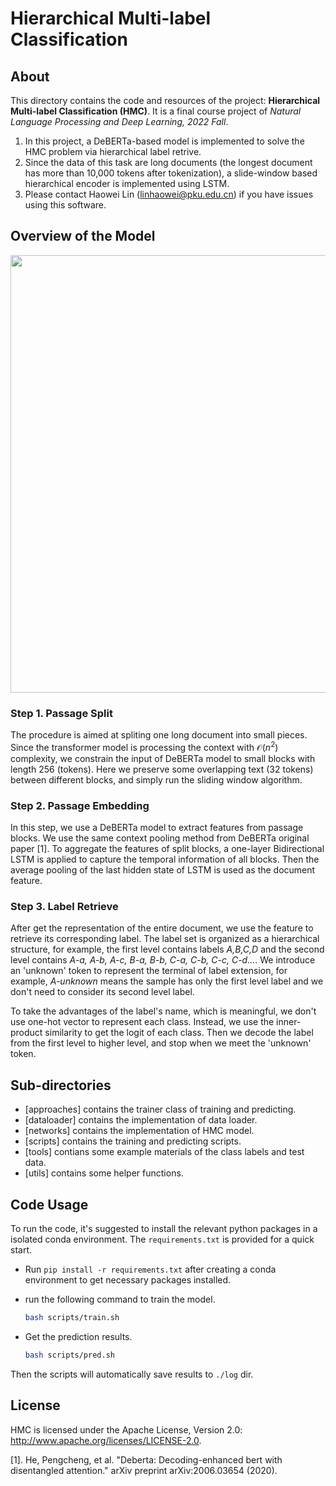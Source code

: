 # Hierarchical Multi-label Classification
## About

This directory contains the code and resources of the project: **Hierarchical Multi-label Classification (HMC)**. It is a final course project of *Natural Language Processing and Deep Learning, 2022 Fall*.

1. In this project, a DeBERTa-based model is implemented to solve the HMC problem via hierarchical label retrive. 
2. Since the data of this task are long documents (the longest document has more than 10,000 tokens after tokenization), a slide-window based hierarchical encoder is implemented using LSTM.
3. Please contact Haowei Lin (linhaowei@pku.edu.cn) if you have issues using this software.

## Overview of the Model
<p align="center">
<img  src="figure/model.pdf" width="700"> 
</p>

### Step 1. Passage Split
The procedure is aimed at spliting one long document into small pieces. Since the transformer model is processing the context with $\mathcal O(n^2)$ complexity, we constrain the input of DeBERTa model to small blocks with length 256 (tokens). Here we preserve some overlapping text (32 tokens) between different blocks, and simply run the sliding window algorithm.

### Step 2. Passage Embedding
In this step, we use a DeBERTa model to extract features from passage blocks. We use the same context pooling method from DeBERTa original paper [1]. To aggregate the features of split blocks, a one-layer Bidirectional LSTM is applied to capture the temporal information of all blocks. Then the average pooling of the last hidden state of LSTM is used as the document feature.

### Step 3. Label Retrieve
After get the representation of the entire document, we use the feature to retrieve its corresponding label. The label set is organized as a hierarchical structure, for example, the first level contains labels *A,B,C,D* and the second level contains *A-a, A-b, A-c, B-a, B-b, C-a, C-b, C-c, C-d...*. We introduce an 'unknown' token to represent the terminal of label extension, for example, *A-unknown* means the sample has only the first level label and we don't need to consider its second level label. 

To take the advantages of the label's name, which is meaningful, we don't use one-hot vector to represent each class. Instead, we use the inner-product similarity to get the logit of each class. Then we decode the label from the first level to higher level, and stop when we meet the 'unknown' token.

## Sub-directories

  - [approaches] contains the trainer class of training and predicting.
  - [dataloader] contains the implementation of data loader.
  - [networks] contains the implementation of HMC model.
  - [scripts] contains the training and predicting scripts.
  - [tools] contians some example materials of the class labels and test data.
  - [utils] contains some helper functions.

## Code Usage

To run the code, it's suggested to install the relevant python packages in a isolated conda environment. The `requirements.txt` is provided for a quick start.
- Run `pip install -r requirements.txt` after creating a conda environment to get necessary packages installed.

- run the following command to train the model.

  ```bash
  bash scripts/train.sh
  ```

- Get the prediction results. 

  ```bash
  bash scripts/pred.sh
  ```

Then the scripts will automatically save results to `./log` dir.

## License

HMC is licensed under the Apache License, Version 2.0: http://www.apache.org/licenses/LICENSE-2.0.

[1]. He, Pengcheng, et al. "Deberta: Decoding-enhanced bert with disentangled attention." arXiv preprint arXiv:2006.03654 (2020).



